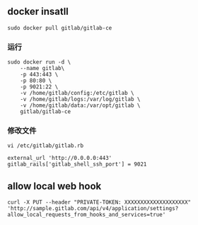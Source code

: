 ## docker insatll
`sudo docker pull gitlab/gitlab-ce`
### 运行
```
sudo docker run -d \
    --name gitlab\
    -p 443:443 \
    -p 80:80 \
    -p 9021:22 \
    -v /home/gitlab/config:/etc/gitlab \
    -v /home/gitlab/logs:/var/log/gitlab \
    -v /home/gitlab/data:/var/opt/gitlab \
    gitlab/gitlab-ce
```
### 修改文件
`vi /etc/gitlab/gitlab.rb`
```
external_url 'http://0.0.0.0:443'
gitlab_rails['gitlab_shell_ssh_port'] = 9021
```
## allow local web hook
`curl -X PUT --header "PRIVATE-TOKEN: XXXXXXXXXXXXXXXXXXXX" 'http://sample.gitlab.com/api/v4/application/settings?allow_local_requests_from_hooks_and_services=true'
`  
